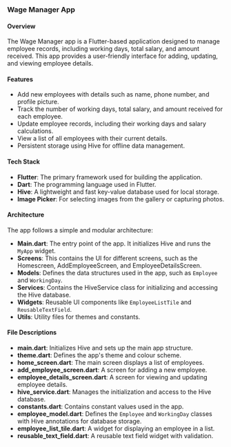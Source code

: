 ### Wage Manager App

#### Overview
The Wage Manager app is a Flutter-based application designed to manage employee records, including working days, total salary, and amount received. This app provides a user-friendly interface for adding, updating, and viewing employee details. 

#### Features
- Add new employees with details such as name, phone number, and profile picture.
- Track the number of working days, total salary, and amount received for each employee.
- Update employee records, including their working days and salary calculations.
- View a list of all employees with their current details.
- Persistent storage using Hive for offline data management.

#### Tech Stack
- **Flutter**: The primary framework used for building the application.
- **Dart**: The programming language used in Flutter.
- **Hive**: A lightweight and fast key-value database used for local storage.
- **Image Picker**: For selecting images from the gallery or capturing photos.

#### Architecture
The app follows a simple and modular architecture:
- **Main.dart**: The entry point of the app. It initializes Hive and runs the `MyApp` widget.
- **Screens**: This contains the UI for different screens, such as the Homescreen, AddEmployeeScreen, and EmployeeDetailsScreen.
- **Models**: Defines the data structures used in the app, such as `Employee` and `WorkingDay`.
- **Services**: Contains the HiveService class for initializing and accessing the Hive database.
- **Widgets**: Reusable UI components like `EmployeeListTile` and `ReusableTextField`.
- **Utils**: Utility files for themes and constants.

#### File Descriptions
- **main.dart**: Initializes Hive and sets up the main app structure.
- **theme.dart**: Defines the app's theme and colour scheme.
- **home_screen.dart**: The main screen displays a list of employees.
- **add_employee_screen.dart**: A screen for adding a new employee.
- **employee_details_screen.dart**: A screen for viewing and updating employee details.
- **hive_service.dart**: Manages the initialization and access to the Hive database.
- **constants.dart**: Contains constant values used in the app.
- **employee_model.dart**: Defines the `Employee` and `WorkingDay` classes with Hive annotations for database storage.
- **employee_list_tile.dart**: A widget for displaying an employee in a list.
- **reusable_text_field.dart**: A reusable text field widget with validation.
